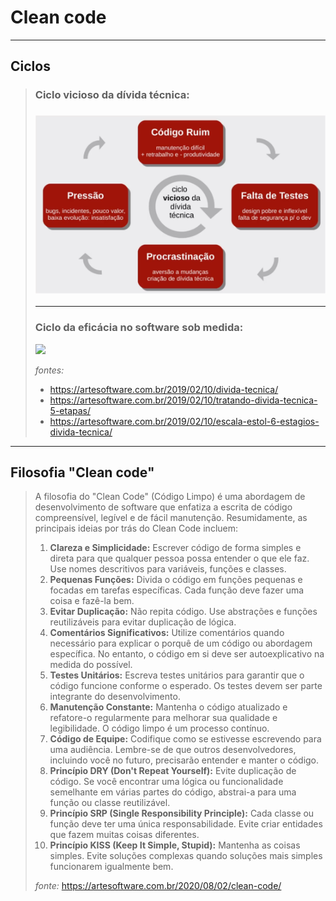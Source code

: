 # Clean code

------

## Ciclos

> ### Ciclo vicioso da dívida técnica:
>
> ### ![](imgs/ciclo-vicioso.png)
>
> ----
>
> ### Ciclo da eficácia no software sob medida:
>
> ![](/home/joaorodrigues/git-hub/public-repositories/estudos/qualidade-codigo/clean-code/imgs/ciclo-eficacia.png)
>
> *fontes:* 
>
> - https://artesoftware.com.br/2019/02/10/divida-tecnica/
> - https://artesoftware.com.br/2019/02/10/tratando-divida-tecnica-5-etapas/
> - https://artesoftware.com.br/2019/02/10/escala-estol-6-estagios-divida-tecnica/

---

## Filosofia "Clean code"

> A filosofia do "Clean Code" (Código Limpo) é uma abordagem de desenvolvimento de software que enfatiza a escrita de código compreensível, legível e de fácil manutenção. Resumidamente, as principais ideias por trás do Clean Code incluem:
>
> 1. **Clareza e Simplicidade:** Escrever código de forma simples e direta para que qualquer pessoa possa entender o que ele faz. Use nomes descritivos para variáveis, funções e classes.
> 2. **Pequenas Funções:** Divida o código em funções pequenas e focadas em tarefas específicas. Cada função deve fazer uma coisa e fazê-la bem.
> 3. **Evitar Duplicação:** Não repita código. Use abstrações e funções reutilizáveis para evitar duplicação de lógica.
> 4. **Comentários Significativos:** Utilize comentários quando necessário para explicar o porquê de um código ou abordagem específica. No entanto, o código em si deve ser autoexplicativo na medida do possível.
> 5. **Testes Unitários:** Escreva testes unitários para garantir que o código funcione conforme o esperado. Os testes devem ser parte integrante do desenvolvimento.
> 6. **Manutenção Constante:** Mantenha o código atualizado e refatore-o regularmente para melhorar sua qualidade e legibilidade. O código limpo é um processo contínuo.
> 7. **Código de Equipe:** Codifique como se estivesse escrevendo para uma audiência. Lembre-se de que outros desenvolvedores, incluindo você no futuro, precisarão entender e manter o código.
> 8. **Princípio DRY (Don't Repeat Yourself):** Evite duplicação de código. Se você encontrar uma lógica ou funcionalidade semelhante em várias partes do código, abstrai-a para uma função ou classe reutilizável.
> 9. **Princípio SRP (Single Responsibility Principle):** Cada classe ou função deve ter uma única responsabilidade. Evite criar entidades que fazem muitas coisas diferentes.
> 10. **Princípio KISS (Keep It Simple, Stupid):** Mantenha as coisas simples. Evite soluções complexas quando soluções mais simples funcionarem igualmente bem.
>
> *fonte:* https://artesoftware.com.br/2020/08/02/clean-code/
